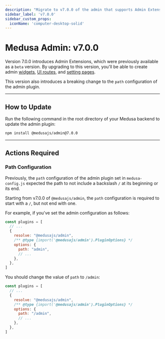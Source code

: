 ```yaml
---
description: "Migrate to v7.0.0 of the admin that supports Admin Extensions"
sidebar_label: 'v7.0.0'
sidebar_custom_props:
  iconName: 'computer-desktop-solid'
---
```


# Medusa Admin: v7.0.0

Version 7.0.0 introduces Admin Extensions, which were previously available as a `beta` version. By upgrading to this version, you'll be able to create admin [widgets](../../admin/widgets.md), [UI routes](../../admin/routes.md), and [setting pages](../../admin/setting-pages.md).

This version also introduces a breaking change to the `path` configuration of the admin plugin.

---

## How to Update

Run the following command in the root directory of your Medusa backend to update the admin plugin:

```bash npm2yarn
npm install @medusajs/admin@7.0.0
```

---

## Actions Required

### Path Configuration

Previously, the `path` configuration of the admin plugin set in `medusa-config.js` expected the path to not include a backslash `/` at its beginning or its end.

Starting from v7.0.0 of `@medusajs/admin`, the `path` configuration is required to start with a `/`, but not end with one.

For example, if you've set the admin configuration as follows:

```js title=medusa-config.js
const plugins = [
  // ...
  {
    resolve: "@medusajs/admin",
    /** @type {import('@medusajs/admin').PluginOptions} */
    options: {
      path: "admin",
      // ...
    },
  },
]
```

You should change the value of `path` to `/admin`:

```js title=medusa-config.js
const plugins = [
  // ...
  {
    resolve: "@medusajs/admin",
    /** @type {import('@medusajs/admin').PluginOptions} */
    options: {
      path: "/admin",
      // ...
    },
  },
]
```
